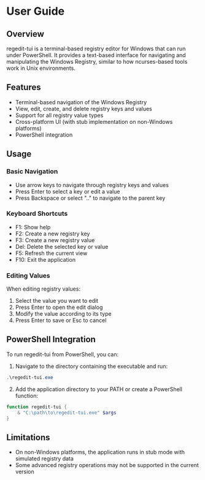 # User Guide

## Overview

regedit-tui is a terminal-based registry editor for Windows that can run under PowerShell. It provides a text-based interface for navigating and manipulating the Windows Registry, similar to how ncurses-based tools work in Unix environments.

## Features

- Terminal-based navigation of the Windows Registry
- View, edit, create, and delete registry keys and values
- Support for all registry value types
- Cross-platform UI (with stub implementation on non-Windows platforms)
- PowerShell integration

## Usage

### Basic Navigation

- Use arrow keys to navigate through registry keys and values
- Press Enter to select a key or edit a value
- Press Backspace or select ".." to navigate to the parent key

### Keyboard Shortcuts

- F1: Show help
- F2: Create a new registry key
- F3: Create a new registry value
- Del: Delete the selected key or value
- F5: Refresh the current view
- F10: Exit the application

### Editing Values

When editing registry values:
1. Select the value you want to edit
2. Press Enter to open the edit dialog
3. Modify the value according to its type
4. Press Enter to save or Esc to cancel

## PowerShell Integration

To run regedit-tui from PowerShell, you can:

1. Navigate to the directory containing the executable and run:
```powershell
.\regedit-tui.exe
```

2. Add the application directory to your PATH or create a PowerShell function:
```powershell
function regedit-tui {
    & "C:\path\to\regedit-tui.exe" $args
}
```

## Limitations

- On non-Windows platforms, the application runs in stub mode with simulated registry data
- Some advanced registry operations may not be supported in the current version
